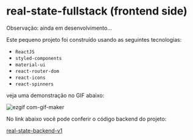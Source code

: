 
<h1>real-state-fullstack (frontend side)</h1>

<p>Observação: ainda em desenvolvimento...</p>

<p>Este pequeno projeto foi construído usando as seguintes tecnologias:</p>

<ul color="blue">
  <li><code>ReactJS</code></li>
  <li><code>styled-components</code></li>
  <li><code>material-ui</code></li>
  <li><code>react-router-dom</code></li>
  <li><code>react-icons</code></li>
  <li><code>react-spinners</code></li>
</ul>

<p>veja uma demonstração no GIF abaixo: </p>

 ![ezgif com-gif-maker](https://user-images.githubusercontent.com/91852629/196007693-dcfc6f5f-0bce-4a03-ac01-689fb6c43836.gif)


<p>No link abaixo você pode conferir o código backend do projeto:</p>

<a href="https://github.com/lucianocarv/real-state-backend-v1">real-state-backend-v1</a>
